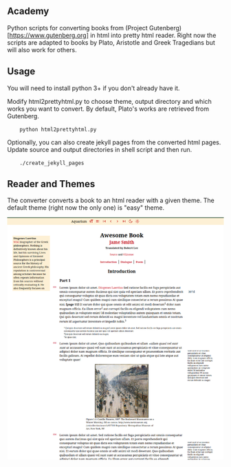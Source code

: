 ## Academy

Python scripts for converting books from (Project Gutenberg)[https://www.gutenberg.org] in html into pretty html reader.
Right now the scripts are adapted to books by Plato, Aristotle and Greek Tragedians but will also work for others.

## Usage

You will need to install python 3+ if you don't already have it.

Modify html2prettyhtml.py to choose theme, output directory and which works you want to convert. By default, Plato's works are retrieved from Gutenberg.

```
    python html2prettyhtml.py
```

Optionally, you can also create jekyll pages from the converted html pages. Update source and output directories in shell script and then run.
```
    ./create_jekyll_pages
```

## Reader and Themes

The converter converts a book to an html reader with a given theme. The default theme (right now the only one) is "easy" theme.

![Reader](reader.png)

